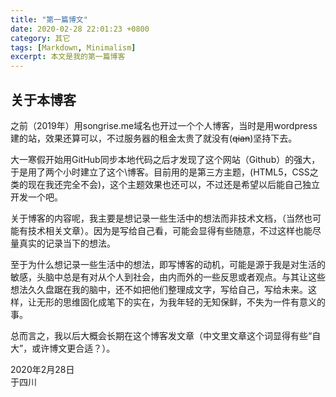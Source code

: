 ```yaml
---
title: "第一篇博文"
date: 2020-02-28 22:01:23 +0800
category: 其它
tags: [Markdown, Minimalism]
excerpt: 本文是我的第一篇博客
---
```

## 关于本博客 

之前（2019年）用songrise.me域名也开过一个个人博客，当时是用wordpress建的站，效果还算可以，不过服务器的租金太贵了就没有(~~qian~~)坚持下去。

大一寒假开始用GitHub同步本地代码之后才发现了这个网站（Github）的强大，于是用了两个小时建立了这个\博客。目前用的是第三方主题，(HTML5，CSS之类的现在我还完全不会)，这个主题效果也还可以，不过还是希望以后能自己独立开发一个吧。

关于博客的内容呢，我主要是想记录一些生活中的想法而非技术文档，（当然也可能有技术相关文章）。因为是写给自己看，可能会显得有些随意，不过这样也能尽量真实的记录当下的想法。

至于为什么想记录一些生活中的想法，即写博客的动机，可能是源于我是对生活的敏感，头脑中总是有对从个人到社会，由内而外的一些反思或者观点。与其让这些想法久久盘踞在我的脑中，还不如把他们整理成文字，写给自己，写给未来。这样，让无形的思维固化成笔下的实在，为我年轻的无知保鲜，不失为一件有意义的事。

总而言之，我以后大概会长期在这个博客发文章（中文里文章这个词显得有些“自大”，或许博文更合适？）。


2020年2月28日  
于四川

